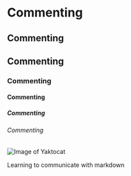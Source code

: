 # Commenting
## Commenting
## Commenting
### Commenting
#### Commenting
##### Commenting
###### Commenting

![Image of Yaktocat](https://octodex.github.com/images/yaktocat.png)

Learning to communicate with markdown
